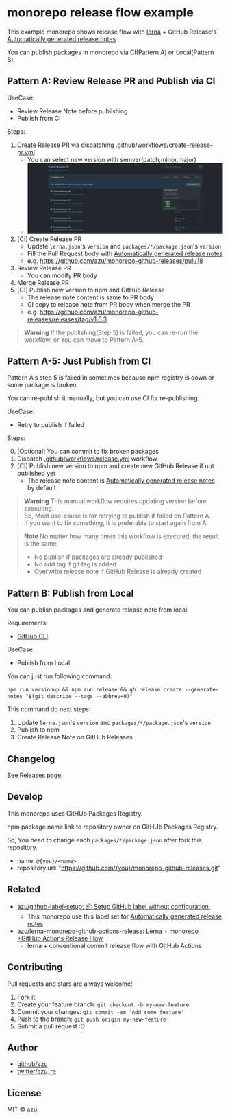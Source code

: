 # monorepo release flow example

This example monorepo shows release flow with [lerna](https://github.com/lerna/lerna) + GitHub Release's [Automatically generated release notes](https://docs.github.com/en/repositories/releasing-projects-on-github/automatically-generated-release-notes)

You can publish packages in monorepo via CI(Pattern A) or Local(Pattern B).

## Pattern A: Review Release PR and Publish via CI

UseCase:

- Review Release Note before publishing
- Publish from CI

Steps:

1. Create Release PR via dispatching [.github/workflows/create-release-pr.yml](https://github.com/azu/monorepo-github-releases/actions/workflows/create-release-pr.yml)
   - You can select new version with semver(patch,minor,major)
   - ![Create Release Pull Request Image](./create-release-pr.png)
2. [CI] Create Release PR
   - Update `lerna.json`'s `version` and `packages/*/package.json`'s `version`
   - Fill the Pull Request body with [Automatically generated release notes](https://docs.github.com/en/repositories/releasing-projects-on-github/automatically-generated-release-notes)
   - e.g. https://github.com/azu/monorepo-github-releases/pull/18
3. Review Release PR
    - You can modify PR body
4. Merge Release PR
5. [CI] Publish new version to npm and GitHub Release
    - The release note content is same to PR body
    - CI copy to release note from PR body when merge the PR
    - e.g. https://github.com/azu/monorepo-github-releases/releases/tag/v1.6.3

> **Warning**
> If the publishing(Step 5) is failed, you can re-run the workflow, or You can move to Pattern A-5.

## Pattern A-5: Just Publish from CI 

Pattern A's step 5 is failed in sometimes because npm registry is down or some package is broken.

You can re-publish it manually, but you can use CI for re-publishing.

UseCase:

- Retry to publish if failed

Steps:

0. [Optional] You can commit to fix broken packages
1. Dispatch [.github/workflows/release.yml](https://github.com/azu/monorepo-github-releases/actions/workflows/release.yml) workflow
2. [CI] Publish new version to npm and create new GitHub Release if not published yet
   - The release note content is [Automatically generated release notes](https://docs.github.com/en/repositories/releasing-projects-on-github/automatically-generated-release-notes) by default

> **Warning**
> This manual workflow requires updating version before executing.  
> So, Most use-cause is for retrying to publish if failed on Pattern A.  
> If you want to fix something, It is preferable to start again from A.

> **Note**
> No matter how many times this workflow is executed, the result is the same.
> - No publish if packages are already published
> - No add tag if git tag is added
> - Overwrite release note if GitHub Release is already created

## Pattern B: Publish from Local

You can publish packages and generate release note from local.

Requirements:

- [GitHub CLI](https://cli.github.com/)

UseCase:

- Publish from Local

You can just run following command:

    npm run versionup && npm run release && gh release create --generate-notes "$(git describe --tags --abbrev=0)"

This command do next steps:

1. Update `lerna.json`'s `version` and `packages/*/package.json`'s `version`
2. Publish to npm
3. Create Release Note on GitHub Releases

## Changelog

See [Releases page](https://github.com/azu/monorepo-sandbox[]()/releases).

## Develop

This monorepo uses GitHUb Packages Registry.

npm package name link to repository owner on GitHUb Packages Registry.

So, You need to change each `packages/*/package.json` after fork this repository.

- name: `@{you}/<name>`
- repository.url: "https://github.com/{you}/monorepo-github-releases.git"

## Related

- [azu/github-label-setup: 📦 Setup GitHub label without configuration.](https://github.com/azu/github-label-setup)
  - This monorepo use this label set for [Automatically generated release notes](https://docs.github.com/en/repositories/releasing-projects-on-github/automatically-generated-release-notes)
- [azu/lerna-monorepo-github-actions-release: Lerna + monorepo +GitHub Actions Release Flow](https://github.com/azu/lerna-monorepo-github-actions-release)
  - lerna + conventional commit release flow with GitHub Actions

## Contributing

Pull requests and stars are always welcome!

1. Fork it!
2. Create your feature branch: `git checkout -b my-new-feature`
3. Commit your changes: `git commit -am 'Add some feature'`
4. Push to the branch: `git push origin my-new-feature`
5. Submit a pull request :D

## Author

- [github/azu](https://github.com/azu)
- [twitter/azu_re](https://twitter.com/azu_re)

## License

MIT © azu
